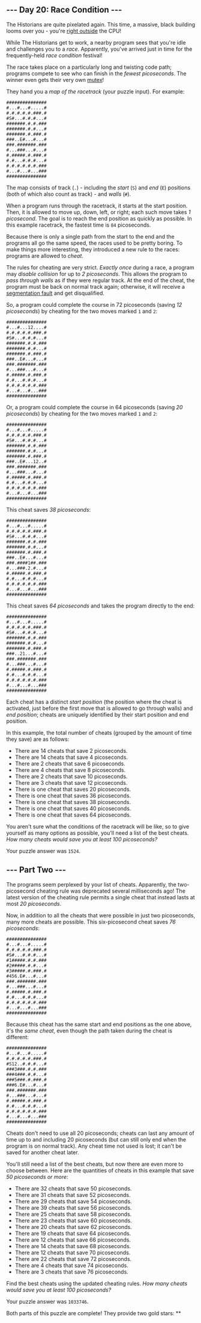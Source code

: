 \-\-\- Day 20: Race Condition ---
---------------------------------

The Historians are quite pixelated again. This time, a massive, black building looms over you - you're [right outside](/2017/day/24) the CPU!

While The Historians get to work, a nearby program sees that you're idle and challenges you to a _race_. Apparently, you've arrived just in time for the frequently-held _race condition_ festival!

The race takes place on a particularly long and twisting code path; programs compete to see who can finish in the _fewest picoseconds_. The winner even gets their very own [mutex](https://en.wikipedia.org/wiki/Lock_(computer_science))!

They hand you a _map of the racetrack_ (your puzzle input). For example:

    ###############
    #...#...#.....#
    #.#.#.#.#.###.#
    #S#...#.#.#...#
    #######.#.#.###
    #######.#.#...#
    #######.#.###.#
    ###..E#...#...#
    ###.#######.###
    #...###...#...#
    #.#####.#.###.#
    #.#...#.#.#...#
    #.#.#.#.#.#.###
    #...#...#...###
    ###############


The map consists of track (`.`) \- including the _start_ (`S`) and _end_ (`E`) positions (both of which also count as track) - and _walls_ (`#`).

When a program runs through the racetrack, it starts at the start position. Then, it is allowed to move up, down, left, or right; each such move takes _1 picosecond_. The goal is to reach the end position as quickly as possible. In this example racetrack, the fastest time is `84` picoseconds.

Because there is only a single path from the start to the end and the programs all go the same speed, the races used to be pretty boring. To make things more interesting, they introduced a new rule to the races: programs are allowed to _cheat_.

The rules for cheating are very strict. _Exactly once_ during a race, a program may _disable collision_ for up to _2 picoseconds_. This allows the program to _pass through walls_ as if they were regular track. At the end of the cheat, the program must be back on normal track again; otherwise, it will receive a [segmentation fault](https://en.wikipedia.org/wiki/Segmentation_fault) and get disqualified.

So, a program could complete the course in 72 picoseconds (saving _12 picoseconds_) by cheating for the two moves marked `1` and `2`:

    ###############
    #...#...12....#
    #.#.#.#.#.###.#
    #S#...#.#.#...#
    #######.#.#.###
    #######.#.#...#
    #######.#.###.#
    ###..E#...#...#
    ###.#######.###
    #...###...#...#
    #.#####.#.###.#
    #.#...#.#.#...#
    #.#.#.#.#.#.###
    #...#...#...###
    ###############


Or, a program could complete the course in 64 picoseconds (saving _20 picoseconds_) by cheating for the two moves marked `1` and `2`:

    ###############
    #...#...#.....#
    #.#.#.#.#.###.#
    #S#...#.#.#...#
    #######.#.#.###
    #######.#.#...#
    #######.#.###.#
    ###..E#...12..#
    ###.#######.###
    #...###...#...#
    #.#####.#.###.#
    #.#...#.#.#...#
    #.#.#.#.#.#.###
    #...#...#...###
    ###############


This cheat saves _38 picoseconds_:

    ###############
    #...#...#.....#
    #.#.#.#.#.###.#
    #S#...#.#.#...#
    #######.#.#.###
    #######.#.#...#
    #######.#.###.#
    ###..E#...#...#
    ###.####1##.###
    #...###.2.#...#
    #.#####.#.###.#
    #.#...#.#.#...#
    #.#.#.#.#.#.###
    #...#...#...###
    ###############


This cheat saves _64 picoseconds_ and takes the program directly to the end:

    ###############
    #...#...#.....#
    #.#.#.#.#.###.#
    #S#...#.#.#...#
    #######.#.#.###
    #######.#.#...#
    #######.#.###.#
    ###..21...#...#
    ###.#######.###
    #...###...#...#
    #.#####.#.###.#
    #.#...#.#.#...#
    #.#.#.#.#.#.###
    #...#...#...###
    ###############


Each cheat has a distinct _start position_ (the position where the cheat is activated, just before the first move that is allowed to go through walls) and _end position_; cheats are uniquely identified by their start position and end position.

In this example, the total number of cheats (grouped by the amount of time they save) are as follows:

* There are 14 cheats that save 2 picoseconds.
* There are 14 cheats that save 4 picoseconds.
* There are 2 cheats that save 6 picoseconds.
* There are 4 cheats that save 8 picoseconds.
* There are 2 cheats that save 10 picoseconds.
* There are 3 cheats that save 12 picoseconds.
* There is one cheat that saves 20 picoseconds.
* There is one cheat that saves 36 picoseconds.
* There is one cheat that saves 38 picoseconds.
* There is one cheat that saves 40 picoseconds.
* There is one cheat that saves 64 picoseconds.

You aren't sure what the conditions of the racetrack will be like, so to give yourself as many options as possible, you'll need a list of the best cheats. _How many cheats would save you at least 100 picoseconds?_

Your puzzle answer was `1524`.

\-\-\- Part Two ---
-------------------

The programs seem perplexed by your list of cheats. Apparently, the two-picosecond cheating rule was deprecated several milliseconds ago! The latest version of the cheating rule permits a single cheat that instead lasts at most _20 picoseconds_.

Now, in addition to all the cheats that were possible in just two picoseconds, many more cheats are possible. This six-picosecond cheat saves _76 picoseconds_:

    ###############
    #...#...#.....#
    #.#.#.#.#.###.#
    #S#...#.#.#...#
    #1#####.#.#.###
    #2#####.#.#...#
    #3#####.#.###.#
    #456.E#...#...#
    ###.#######.###
    #...###...#...#
    #.#####.#.###.#
    #.#...#.#.#...#
    #.#.#.#.#.#.###
    #...#...#...###
    ###############


Because this cheat has the same start and end positions as the one above, it's the _same cheat_, even though the path taken during the cheat is different:

    ###############
    #...#...#.....#
    #.#.#.#.#.###.#
    #S12..#.#.#...#
    ###3###.#.#.###
    ###4###.#.#...#
    ###5###.#.###.#
    ###6.E#...#...#
    ###.#######.###
    #...###...#...#
    #.#####.#.###.#
    #.#...#.#.#...#
    #.#.#.#.#.#.###
    #...#...#...###
    ###############


Cheats don't need to use all 20 picoseconds; cheats can last any amount of time up to and including 20 picoseconds (but can still only end when the program is on normal track). Any cheat time not used is lost; it can't be saved for another cheat later.

You'll still need a list of the best cheats, but now there are even more to choose between. Here are the quantities of cheats in this example that save _50 picoseconds or more_:

* There are 32 cheats that save 50 picoseconds.
* There are 31 cheats that save 52 picoseconds.
* There are 29 cheats that save 54 picoseconds.
* There are 39 cheats that save 56 picoseconds.
* There are 25 cheats that save 58 picoseconds.
* There are 23 cheats that save 60 picoseconds.
* There are 20 cheats that save 62 picoseconds.
* There are 19 cheats that save 64 picoseconds.
* There are 12 cheats that save 66 picoseconds.
* There are 14 cheats that save 68 picoseconds.
* There are 12 cheats that save 70 picoseconds.
* There are 22 cheats that save 72 picoseconds.
* There are 4 cheats that save 74 picoseconds.
* There are 3 cheats that save 76 picoseconds.

Find the best cheats using the updated cheating rules. _How many cheats would save you at least 100 picoseconds?_

Your puzzle answer was `1033746`.

Both parts of this puzzle are complete! They provide two gold stars: **
